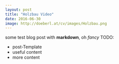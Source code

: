 ```yaml
---
layout: post
title: "Holzbau Video"
date: 2016-06-30
image: http://doeberl.at/cv/images/Holzbau.png
---
```


some test blog post with **markdown**, oh *fancy*
TODO:
* post-Template
* useful content
* more content
